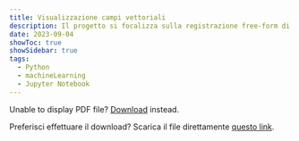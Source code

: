 ```yaml
---
title: Visualizzazione campi vettoriali
description: Il progetto si focalizza sulla registrazione free-form di immagini toraciche e sulla visualizzazione dei campi vettoriali del displacement field. Utilizzando Python e la libreria di SimpleITK, l'obiettivo è registrare immagini mediche 3D in modo preciso e di visualizzare in modo intuitivo il campo vettoriale di spostamento risultante. Al termine delle operazioni, si ottiene una panoramica precisa delle variazioni tra le immagini toraciche originali e quelle registrate.
date: 2023-09-04
showToc: true
showSidebar: true
tags:
  - Python
  - machineLearning
  - Jupyter Notebook
---
```


<object data="/Visualizzazione_campi_vettoriali.pdf" type="application/pdf" width="100%" height="500px">
      <p>Unable to display PDF file? <a href="/Visualizzazione_campi_vettoriali.pdf">Download</a> instead.</p>
    </object>
  <p className="font-mono">Preferisci effettuare il download? Scarica il file direttamente <a href="/Visualizzazione_campi_vettoriali.pdf">questo link</a>.</p>